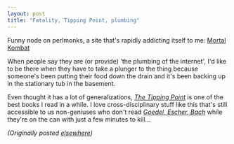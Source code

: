 ```yaml
---
layout: post
title: "Fatality, Tipping Point, plumbing"
---
```




<p>Funny node on perlmonks, a site that's rapidly addicting
itself to me:
<a
href="http://www.perlmonks.org/index.pl?node_id=33824">Mortal
Kombat</a>

<p>When people say they are (or provide) 'the plumbing of
the internet', I'd like to be there when they have to take a
plunger to the thing because someone's been putting their
food down the drain and it's been backing up in the
stationary tub in the basement. 

<p>Even thought it has a lot of generalizations, <a
href="http://www1.fatbrain.com/asp/bookinfo/bookinfo.asp?theisbn=0316316962"><i>The
Tipping Point</i></a> is one of the best books I read in a
while. I love cross-disciplinary stuff like this that's
still accessible to us non-geniuses who don't read <a
href="http://www1.fatbrain.com/asp/bookinfo/bookinfo.asp?theisbn=0465026567"><i>Goedel,
Escher, Bach</i></a> while they're on the can with just a
few minutes to kill...

<p><em>(Originally posted <a href="http://www.advogato.org/person/cwinters/diary.html?start=27">elsewhere</a>)</em></p>


